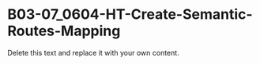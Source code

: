 

# B03-07_0604-HT-Create-Semantic-Routes-Mapping

Delete this text and replace it with your own content.
